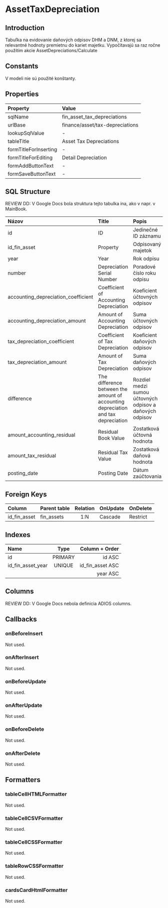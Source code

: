 # AssetTaxDepreciation

## Introduction
Tabuľka na evidovanie daňových odpisov DHM a DNM, z ktorej sa relevantné hodnoty premietnu do kariet majetku. Vypočítavajú sa raz ročne použitím akcie AssetDepreciations/Calculate

## Constants

V modeli nie sú použité konštanty.

## Properties

| Property              | Value                           |
| :-------------------- | :------------------------------ |
| sqlName               | fin_asset_tax_depreciations     |
| urlBase               | finance/asset/tax-depreciations |
| lookupSqlValue        | -                               |
| tableTitle            | Asset Tax Depreciations         |
| formTitleForInserting | -                               |
| formTitleForEditing   | Detail Depreciation             |
| formAddButtonText     | -                               |
| formSaveButtonText    | -                               |

## SQL Structure

REVIEW DD: V Google Docs bola struktura tejto tabulka ina, ako v napr. v MainBook.

| Názov                               | Title                                                                             | Popis                                                    | Typ     | Dĺžka | Povinný |
| :---------------------------------- | :-------------------------------------------------------------------------------- | :------------------------------------------------------- | :------ | :---- | :------ |
| id                                  | ID                                                                                | Jedinečné ID záznamu                                     | INT     | 11    | Y       |
| id_fin_asset                        | Property                                                                          | Odpisovaný majetok                                       | INT     | 11    | Y       |
| year                                | Year                                                                              | Rok odpisu                                               | INT     | 4     | Y       |
| number                              | Depreciation Serial Number                                                        | Poradové číslo roku odpisu                               | INT     | 4     | Y       |
| accounting_depreciation_coefficient | Coefficient of Accounting Depreciation                                            | Koeficient účtovných odpisov                             | DECIMAL | 5,2   | Y       |
| accounting_depreciation_amount      | Amount of Accounting Depreciation                                                 | Suma účtovných odpisov                                   | DECIMAL | 15,2  | Y       |
| tax_depreciation_coefficient        | Coefficient of Tax Depreciation                                                   | Koeficient daňových odpisov                              | DECIMAL | 5,2   | Y       |
| tax_depreciation_amount             | Amount of Tax Depreciation                                                        | Suma daňových odpisov                                    | DECIMAL | 15,2  | Y       |
| difference                          | The difference between the amount of accounting depreciation and tax depreciation | Rozdiel medzi sumou účtovných odpisov a daňových odpisov | DECIMAL | 15,2  | Y       |
| amount_accounting_residual          | Residual Book Value                                                               | Zostatková účtovná hodnota                               | DECIMAL | 15,2  | Y       |
| amount_tax_residual                 | Residual Tax Value                                                                | Zostatková daňová hodnota                                | DECIMAL | 15,2  | Y       |
| posting_date                        | Posting Date                                                                      | Dátum zaúčtovania                                        | DATE    | 8     | Y       |

## Foreign Keys

| Column       | Parent table | Relation | OnUpdate | OnDelete |
| :----------- | :----------- | :------: | -------- | -------- |
| id_fin_asset | fin_assets   |   1:N    | Cascade  | Restrict |

## Indexes

| Name              |  Type   |   Column + Order |
| :---------------- | :-----: | ---------------: |
| id                | PRIMARY |           id ASC |
| id_fin_asset_year | UNIQUE  | id_fin_asset ASC |
|                   |         |         year ASC |

## Columns

REVIEW DD: V Google Docs nebola definicia ADIOS columns.

## Callbacks

### onBeforeInsert
Not used.

### onAfterInsert
Not used.

### onBeforeUpdate
Not used.

### onAfterUpdate
Not used.

### onBeforeDelete
Not used.

### onAfterDelete
Not used.

## Formatters

### tableCellHTMLFormatter
Not used.

### tableCellCSVFormatter
Not used.

### tableCellCSSFormatter
Not used.

### tableRowCSSFormatter
Not used.

### cardsCardHtmlFormatter
Not used.
